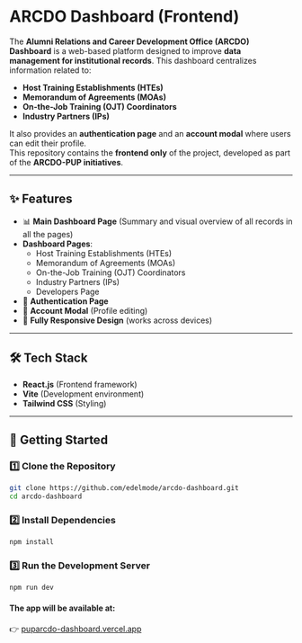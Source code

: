 # ARCDO Dashboard (Frontend)

The **Alumni Relations and Career Development Office (ARCDO) Dashboard** is a web-based platform designed to improve **data management for institutional records**. This dashboard centralizes information related to:

- **Host Training Establishments (HTEs)**
- **Memorandum of Agreements (MOAs)**
- **On-the-Job Training (OJT) Coordinators**
- **Industry Partners (IPs)**

It also provides an **authentication page** and an **account modal** where users can edit their profile.  
This repository contains the **frontend only** of the project, developed as part of the **ARCDO-PUP initiatives**.  

---

## ✨ Features
- 📊 **Main Dashboard Page** (Summary and visual overview of all records in all the pages)
- **Dashboard Pages**:  
  - Host Training Establishments (HTEs)  
  - Memorandum of Agreements (MOAs)  
  - On-the-Job Training (OJT) Coordinators  
  - Industry Partners (IPs)  
  - Developers Page  
- 🔐 **Authentication Page**  
- 👤 **Account Modal** (Profile editing)  
- 📱 **Fully Responsive Design** (works across devices)

---

## 🛠️ Tech Stack
- **React.js** (Frontend framework)  
- **Vite** (Development environment)  
- **Tailwind CSS** (Styling)  

---

## 🚀 Getting Started

### 1️⃣ Clone the Repository
```bash
git clone https://github.com/edelmode/arcdo-dashboard.git
cd arcdo-dashboard
```
### 2️⃣ Install Dependencies
```bash
npm install
```

### 3️⃣ Run the Development Server
```bash
npm run dev
```

#### The app will be available at:
👉 [puparcdo-dashboard.vercel.app](https://puparcdo-dashboard.vercel.app)
